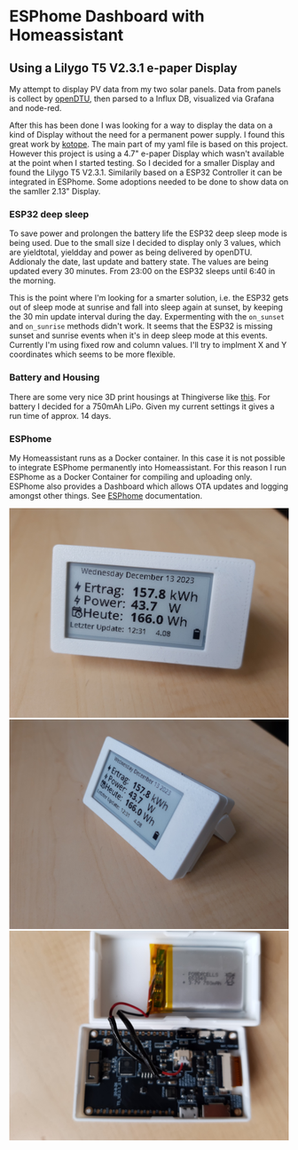 # ESPhome Dashboard with Homeassistant
## Using a Lilygo T5 V2.3.1 e-paper Display

My attempt to display PV data from my two solar panels. Data from panels is collect by [openDTU](https://github.com/tbnobody/OpenDTU), then parsed to a Influx DB, visualized via Grafana and node-red.

After this has been done I was looking for a way to display the data on a kind of Display without the need for a permanent power supply. I found this great work by [kotope](https://github.com/kotope/esphome_eink_dashboard/tree/main). The main part of my yaml file is based on this project. However this project is using a 4.7" e-paper Display which wasn't available at the point when I started testing. So I decided for a smaller Display and found the Lilygo T5 V2.3.1. Similarily based on a ESP32 Controller it can be integrated in ESPhome. Some adoptions needed to be done to show data on the samller 2.13" Display. 
### ESP32 deep sleep
To save power and prolongen the battery life the ESP32 deep sleep mode is being used. Due to the small size I decided to display only 3 values, which are yieldtotal, yieldday and power as being delivered by openDTU. Addionaly the date, last update and battery state. The values are being updated every 30 minutes. From 23:00 on the ESP32 sleeps until 6:40 in the morning.

This is the point where I'm looking for a smarter solution, i.e. the ESP32 gets out of sleep mode at sunrise and fall into sleep again at sunset, by keeping the 30 min update interval during the day. Expermenting with the `on_sunset` and `on_sunrise` methods didn't work. It seems that the ESP32 is missing sunset and sunrise events when it's in deep sleep mode at this events.
Currently I'm using fixed row and column values. I'll try to implment X and Y coordinates which seems to be more flexible.
### Battery and Housing
There are some very nice 3D print housings at Thingiverse like [this](https://www.thingiverse.com/thing:5966664).
For battery I decided for a 750mAh LiPo. Given my current settings it gives a run time of approx. 14 days.
### ESPhome
My Homeassistant runs as a Docker container. In this case it is not possible to integrate ESPhome permanently into Homeassistant. For this reason I run ESPhome as a Docker Container for compiling and uploading only. ESPhome also provides a Dashboard which allows OTA updates and logging amongst other things. See [ESPhome](https://esphome.io/guides/getting_started_command_line) documentation.

![2.3" Display with housing](IMG_20231213_123816644.jpg)
![Housing with Stand](IMG_20231213_123826820.jpg)
![Battery](IMG_20231213_123855640_HDR.jpg)
